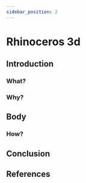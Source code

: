 ```yaml
---
sidebar_position: 2
---
```


# Rhinoceros 3d
## Introduction
### What?

### Why?

## Body
### How?

## Conclusion

## References